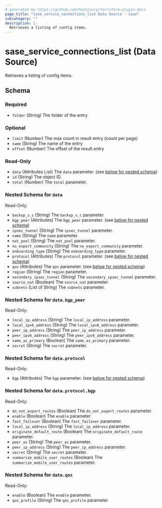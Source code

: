 ```yaml
---
# generated by https://github.com/hashicorp/terraform-plugin-docs
page_title: "sase_service_connections_list Data Source - sase"
subcategory: ""
description: |-
  Retrieves a listing of config items.
---
```


# sase_service_connections_list (Data Source)

Retrieves a listing of config items.



<!-- schema generated by tfplugindocs -->
## Schema

### Required

- `folder` (String) The folder of the entry

### Optional

- `limit` (Number) The max count in result entry (count per page)
- `name` (String) The name of the entry
- `offset` (Number) The offset of the result entry

### Read-Only

- `data` (Attributes List) The `data` parameter. (see [below for nested schema](#nestedatt--data))
- `id` (String) The object ID.
- `total` (Number) The `total` parameter.

<a id="nestedatt--data"></a>
### Nested Schema for `data`

Read-Only:

- `backup_s_c` (String) The `backup_s_c` parameter.
- `bgp_peer` (Attributes) The `bgp_peer` parameter. (see [below for nested schema](#nestedatt--data--bgp_peer))
- `ipsec_tunnel` (String) The `ipsec_tunnel` parameter.
- `name` (String) The `name` parameter.
- `nat_pool` (String) The `nat_pool` parameter.
- `no_export_community` (String) The `no_export_community` parameter.
- `onboarding_type` (String) The `onboarding_type` parameter.
- `protocol` (Attributes) The `protocol` parameter. (see [below for nested schema](#nestedatt--data--protocol))
- `qos` (Attributes) The `qos` parameter. (see [below for nested schema](#nestedatt--data--qos))
- `region` (String) The `region` parameter.
- `secondary_ipsec_tunnel` (String) The `secondary_ipsec_tunnel` parameter.
- `source_nat` (Boolean) The `source_nat` parameter.
- `subnets` (List of String) The `subnets` parameter.

<a id="nestedatt--data--bgp_peer"></a>
### Nested Schema for `data.bgp_peer`

Read-Only:

- `local_ip_address` (String) The `local_ip_address` parameter.
- `local_ipv6_address` (String) The `local_ipv6_address` parameter.
- `peer_ip_address` (String) The `peer_ip_address` parameter.
- `peer_ipv6_address` (String) The `peer_ipv6_address` parameter.
- `same_as_primary` (Boolean) The `same_as_primary` parameter.
- `secret` (String) The `secret` parameter.


<a id="nestedatt--data--protocol"></a>
### Nested Schema for `data.protocol`

Read-Only:

- `bgp` (Attributes) The `bgp` parameter. (see [below for nested schema](#nestedatt--data--protocol--bgp))

<a id="nestedatt--data--protocol--bgp"></a>
### Nested Schema for `data.protocol.bgp`

Read-Only:

- `do_not_export_routes` (Boolean) The `do_not_export_routes` parameter.
- `enable` (Boolean) The `enable` parameter.
- `fast_failover` (Boolean) The `fast_failover` parameter.
- `local_ip_address` (String) The `local_ip_address` parameter.
- `originate_default_route` (Boolean) The `originate_default_route` parameter.
- `peer_as` (String) The `peer_as` parameter.
- `peer_ip_address` (String) The `peer_ip_address` parameter.
- `secret` (String) The `secret` parameter.
- `summarize_mobile_user_routes` (Boolean) The `summarize_mobile_user_routes` parameter.



<a id="nestedatt--data--qos"></a>
### Nested Schema for `data.qos`

Read-Only:

- `enable` (Boolean) The `enable` parameter.
- `qos_profile` (String) The `qos_profile` parameter.


